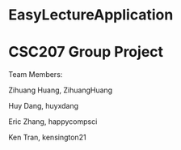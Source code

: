 # EasyLectureApplication
# CSC207 Group Project
Team Members:

Zihuang Huang, ZihuangHuang

Huy Dang, huyxdang

Eric Zhang, happycompsci

Ken Tran, kensington21

